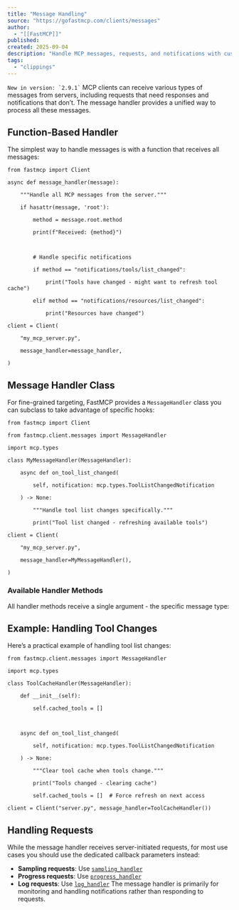 ```yaml
---
title: "Message Handling"
source: "https://gofastmcp.com/clients/messages"
author:
  - "[[FastMCP]]"
published:
created: 2025-09-04
description: "Handle MCP messages, requests, and notifications with custom message handlers."
tags:
  - "clippings"
---
```

`` New in version: `2.9.1` `` MCP clients can receive various types of messages from servers, including requests that need responses and notifications that don’t. The message handler provides a unified way to process all these messages.

## Function-Based Handler

The simplest way to handle messages is with a function that receives all messages:

```
from fastmcp import Client

async def message_handler(message):

    """Handle all MCP messages from the server."""

    if hasattr(message, 'root'):

        method = message.root.method

        print(f"Received: {method}")

        

        # Handle specific notifications

        if method == "notifications/tools/list_changed":

            print("Tools have changed - might want to refresh tool cache")

        elif method == "notifications/resources/list_changed":

            print("Resources have changed")

client = Client(

    "my_mcp_server.py",

    message_handler=message_handler,

)
```

## Message Handler Class

For fine-grained targeting, FastMCP provides a `MessageHandler` class you can subclass to take advantage of specific hooks:

```
from fastmcp import Client

from fastmcp.client.messages import MessageHandler

import mcp.types

class MyMessageHandler(MessageHandler):

    async def on_tool_list_changed(

        self, notification: mcp.types.ToolListChangedNotification

    ) -> None:

        """Handle tool list changes specifically."""

        print("Tool list changed - refreshing available tools")

client = Client(

    "my_mcp_server.py",

    message_handler=MyMessageHandler(),

)
```

### Available Handler Methods

All handler methods receive a single argument - the specific message type:

## Example: Handling Tool Changes

Here’s a practical example of handling tool list changes:

```
from fastmcp.client.messages import MessageHandler

import mcp.types

class ToolCacheHandler(MessageHandler):

    def __init__(self):

        self.cached_tools = []

    

    async def on_tool_list_changed(

        self, notification: mcp.types.ToolListChangedNotification

    ) -> None:

        """Clear tool cache when tools change."""

        print("Tools changed - clearing cache")

        self.cached_tools = []  # Force refresh on next access

client = Client("server.py", message_handler=ToolCacheHandler())
```

## Handling Requests

While the message handler receives server-initiated requests, for most use cases you should use the dedicated callback parameters instead:
- **Sampling requests**: Use [`sampling_handler`](https://gofastmcp.com/clients/sampling)
- **Progress requests**: Use [`progress_handler`](https://gofastmcp.com/clients/progress)
- **Log requests**: Use [`log_handler`](https://gofastmcp.com/clients/logging)
The message handler is primarily for monitoring and handling notifications rather than responding to requests.